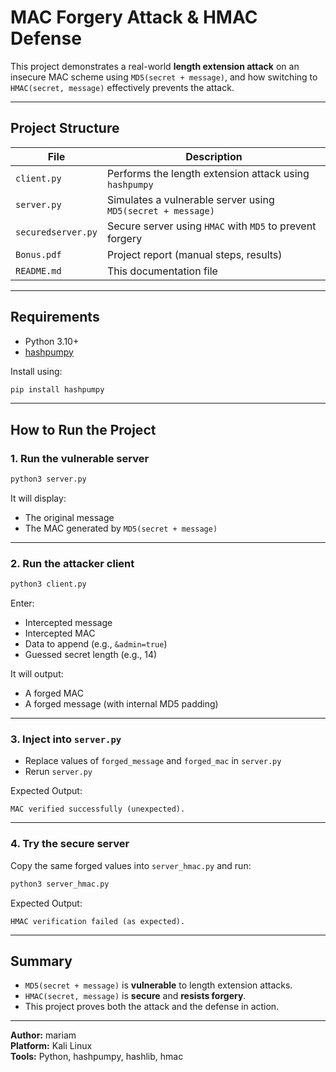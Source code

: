 # MAC Forgery Attack & HMAC Defense

This project demonstrates a real-world **length extension attack** on an insecure MAC scheme using `MD5(secret + message)`, and how switching to `HMAC(secret, message)` effectively prevents the attack.

---

## Project Structure

| File              | Description |
|-------------------|-------------|
| `client.py`        | Performs the length extension attack using `hashpumpy` |
| `server.py`        | Simulates a vulnerable server using `MD5(secret + message)` |
| `securedserver.py` | Secure server using `HMAC` with `MD5` to prevent forgery |
| `Bonus.pdf`        | Project report (manual steps, results) |
| `README.md`        | This documentation file |

---

## Requirements

- Python 3.10+
- [hashpumpy](https://github.com/bwall/HashPump)

Install using:

```bash
pip install hashpumpy
```

---

##  How to Run the Project

### 1. Run the vulnerable server
```bash
python3 server.py
```
It will display:
- The original message
- The MAC generated by `MD5(secret + message)`

---

### 2. Run the attacker client
```bash
python3 client.py
```

Enter:
- Intercepted message
- Intercepted MAC
- Data to append (e.g., `&admin=true`)
- Guessed secret length (e.g., 14)

It will output:
- A forged MAC
- A forged message (with internal MD5 padding)

---

### 3. Inject into `server.py`
- Replace values of `forged_message` and `forged_mac` in `server.py`
- Rerun `server.py`

Expected Output:
```
MAC verified successfully (unexpected).
```

---

### 4. Try the secure server
Copy the same forged values into `server_hmac.py` and run:
```bash
python3 server_hmac.py
```

Expected Output:
```
HMAC verification failed (as expected).
```

---

##  Summary

- `MD5(secret + message)` is **vulnerable** to length extension attacks.
- `HMAC(secret, message)` is **secure** and **resists forgery**.
- This project proves both the attack and the defense in action.

---

**Author:** mariam  
**Platform:** Kali Linux  
**Tools:** Python, hashpumpy, hashlib, hmac
